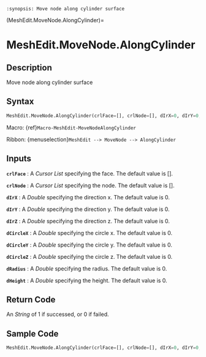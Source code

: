 ```{module} MeshEdit.MoveNode.AlongCylinder()
:synopsis: Move node along cylinder surface
```

(MeshEdit.MoveNode.AlongCylinder)=

# MeshEdit.MoveNode.AlongCylinder

## Description

Move node along cylinder surface

## Syntax

```python
MeshEdit.MoveNode.AlongCylinder(crlFace=[], crlNode=[], dIrX=0, dIrY=0, dIrZ=0, dCircleX=0, dCircleY=0, dCircleZ=0, dRadius=0, dHeight=0)
```

Macro: {ref}`Macro-MeshEdit-MoveNodeAlongCylinder`

Ribbon: {menuselection}`MeshEdit --> MoveNode --> AlongCylinder`

## Inputs

**`crlFace`**
: A _Cursor List_ specifying the face. The default value is [].

**`crlNode`**
: A _Cursor List_ specifying the node. The default value is [].

**`dIrX`**
: A _Double_ specifying the direction x. The default value is 0.

**`dIrY`**
: A _Double_ specifying the direction y. The default value is 0.

**`dIrZ`**
: A _Double_ specifying the direction z. The default value is 0.

**`dCircleX`**
: A _Double_ specifying the circle x. The default value is 0.

**`dCircleY`**
: A _Double_ specifying the circle y. The default value is 0.

**`dCircleZ`**
: A _Double_ specifying the circle z. The default value is 0.

**`dRadius`**
: A _Double_ specifying the radius. The default value is 0.

**`dHeight`**
: A _Double_ specifying the height. The default value is 0.

## Return Code

An _String_ of 1 if successed, or 0 if failed.

## Sample Code

```python
MeshEdit.MoveNode.AlongCylinder(crlFace=[], crlNode=[], dIrX=0, dIrY=0, dIrZ=0, dCircleX=0, dCircleY=0, dCircleZ=0, dRadius=0, dHeight=0)
```
